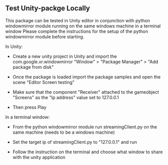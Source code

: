 ## Test Unity-packge Locally

This package can be tested in Unity editor in conjunction with python
windowmirror module running on the same windows machine in a terminal window
Please complete the instructions for the setup of the python windowmirror module
before starting.

In Unity:

* Create a new unity project in Unity and import the com.google.xr.windowmirror
"Window" > "Package Manager" > "Add package from disk"

* Once the package is loaded import the package samples and open the scene
"Editor Screen testing"

* Make sure that the component "Receiver" attached to the gameobject
"Screens" as the "Ip address" value set to 127.0.0.1

* Then press Play

In a terminal window:

* From the python windowmirror module run streamingClient.py on the same
machine (needs to be a windows machine)

* Set the target ip of streamingClient.py to "127.0.0.1" and run 

* Follow the instruction on the terminal and choose what window to share with
the unity application


